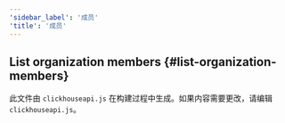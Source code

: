 ```yaml
---
'sidebar_label': '成员'
'title': '成员'
---
```


## List organization members {#list-organization-members}

此文件由 `clickhouseapi.js` 在构建过程中生成。如果内容需要更改，请编辑 `clickhouseapi.js`。
